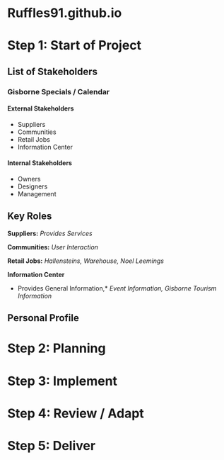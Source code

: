 # Ruffles91.github.io

# Step 1: Start of Project

## List of Stakeholders

### Gisborne Specials / Calendar

#### External Stakeholders
- Suppliers
- Communities
- Retail Jobs
- Information Center

#### Internal Stakeholders
- Owners
- Designers
- Management

## Key Roles

**Suppliers:**
*Provides Services*

**Communities:**
*User Interaction*

**Retail Jobs:**
*Hallensteins,* *Warehouse,* *Noel Leemings*

**Information Center**
* Provides General Information,* *Event Information,* *Gisborne Tourism Information*




## Personal Profile

# Step 2: Planning

# Step 3: Implement

# Step 4: Review / Adapt

# Step 5: Deliver
